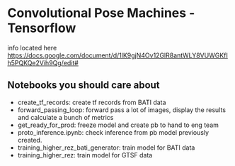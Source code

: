 # Convolutional Pose Machines - Tensorflow

info located here https://docs.google.com/document/d/1lK9gjN4Ov12GlR8antWLY8VUWGKfIh5PQKQe2Vih9Qg/edit#

## Notebooks you should care about 
* create_tf_records: create tf records from BATI data
* forward_passing_loop: forward pass a lot of images, display the results and calculate a bunch of metrics
* get_ready_for_prod: freeze model and create pb to hand to eng team
* proto_inference.ipynb: check inference from pb model previously created. 
* training_higher_rez_bati_generator: train model for BATI data
* training_higher_rez: train model for GTSF data
